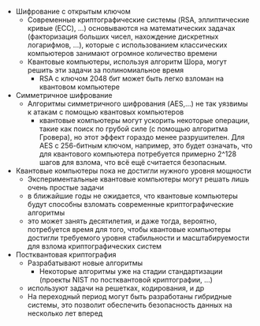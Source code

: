 * Шифрование с открытым ключом
   + Современные криптографические системы (RSA, эллиптические кривые (ECC), ...) основываются на математических задачах (факторизация больших чисел, нахождение дискретных логарифмов, ...), которые с использованием классических компьютеров занимают огромное количество времени
   + Квантовые компьютеры, используя алгоритм Шора, могут решить эти задачи за полиномиальное время
     - RSA с ключом 2048 бит может быть легко взломан на квантовом компьютере
* Симметричное шифрование
  + Алгоритмы симметричного шифрования (AES,...) не так уязвимы к атакам с помощью квантовых компьютеров
    - квантовые компьютеры могут ускорить некоторые операции, такие как поиск по грубой силе (с помощью алгоритма Гровера), но этот эффект гораздо менее разрушителен. Для AES с 256-битным ключом, например, это будет означать, что для квантового компьютера потребуется примерно 2^128 шагов для взлома, что всё ещё считается безопасным.
* Квантовые компьютеры пока не достигли нужного уровня мощности
  + Экспериментальные квантовые компьютеры могут решать лишь очень простые задачи
  + в ближайшие годы не ожидается, что квантовые компьютеры будут способны взломать современные криптографические алгоритмы
  + это может занять десятилетия, и даже тогда, вероятно, потребуется время для того, чтобы квантовые компьютеры достигли требуемого уровня стабильности и масштабируемости для взлома криптографических систем
* Постквантовая криптография
  + Разрабатывают новые алгоритмы
    - Некоторые алгоритмы уже на стадии стандартизации (проекты NIST по постквантовой криптографии, ...)
  + используют задачи на решетках, кодирования, и др
  + На переходный период могут быть разработаны гибридные системы, это позволит обеспечить безопасность данных на несколько лет вперед
